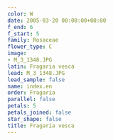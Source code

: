 ```yaml
---
color: W
date: 2005-03-20 00:00:00+00:00
f_end: 6
f_start: 5
family: Rosaceae
flower_type: C
image:
- M_3_1348.JPG
latin: Fragaria vesca
lead: M_3_1348.JPG
lead_sample: false
name: index.en
order: Fragaria
parallel: false
petals: 5
petals_joined: false
star_shape: false
title: Fragaria vesca
---
```

